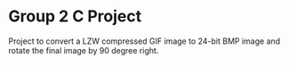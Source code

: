 # Group 2 C Project
Project to convert a LZW compressed GIF image to 24-bit BMP image and rotate the final image by 90 degree right.
